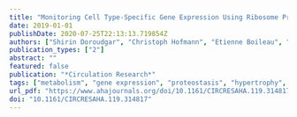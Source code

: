 ```yaml
---
title: "Monitoring Cell Type-Specific Gene Expression Using Ribosome Profiling In Vivo During Cardiac Hemodynamic Stress"
date: 2019-01-01
publishDate: 2020-07-25T22:13:13.719854Z
authors: ["Shirin Doroudgar", "Christoph Hofmann", "Etienne Boileau", "Brandon Malone", "Eva Riechert", "Anieszka Anna Gorska", "Tobias Jakobi", "Clara Sandmann", "Lonny Juergensen", "Vivien Kmietczyk", "Ellen Malovrh", "Jana Burghaus", "Mandy Rettel", "Frank Stein", "Fereshteh Sadat Younesi", "Ulrike Anne Friedrich", "Victoria Mauz", "Johannes Backs", "Günter Kramer", "Hugo A Katus", "Christoph Dieterich", "Mirko Völkers"]
publication_types: ["2"]
abstract: ""
featured: false
publication: "*Circulation Research*"
tags: ["metabolism", "gene expression", "proteostasis", "hypertrophy", "left ventricular", "protein biosynthesis", "protein folding", "ribosomes"]
url_pdf: "https://www.ahajournals.org/doi/10.1161/CIRCRESAHA.119.314817"
doi: "10.1161/CIRCRESAHA.119.314817"
---
```


